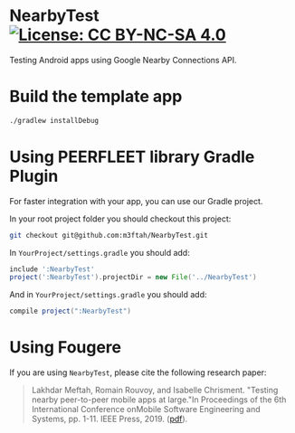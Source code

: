 # NearbyTest [![License: CC BY-NC-SA 4.0](https://licensebuttons.net/l/by-nc-sa/4.0/80x15.png)](https://creativecommons.org/licenses/by-nc-sa/4.0/)

Testing Android apps using Google Nearby Connections API.

# Build the template app

```bash
./gradlew installDebug
```


# Using PEERFLEET library Gradle Plugin
For faster integration with your app, you can use our Gradle project.

In your root project folder you should checkout this project:
```bash
git checkout git@github.com:m3ftah/NearbyTest.git
```

In `YourProject/settings.gradle` you should add:
```gradle
include ':NearbyTest'
project(':NearbyTest').projectDir = new File('../NearbyTest')
```

And in `YourProject/settings.gradle` you should add:
```gradle
compile project(":NearbyTest")
```

# Using Fougere
If you are using `NearbyTest`, please cite the following research paper:
>Lakhdar Meftah, Romain Rouvoy, and Isabelle Chrisment. "Testing nearby peer-to-peer mobile apps at large."In Proceedings of the 6th International Conference onMobile Software Engineering and Systems, pp. 1-11. IEEE Press, 2019. ([pdf](https://hal.inria.fr/hal-02059088v1)).
